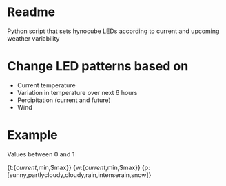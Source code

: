 # Readme

Python script that sets hynocube LEDs according to current and upcoming weather variability

# Change LED patterns based on

- Current temperature
- Variation in temperature over next 6 hours
- Percipitation (current and future)
- Wind

# Example

Values between 0 and 1

{t:{$current,$min,$max}}
{w:{$current,$min,$max}}
{p:[sunny,partlycloudy,cloudy,rain,intenserain,snow]}
